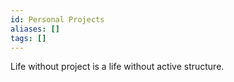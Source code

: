 ```yaml
---
id: Personal Projects
aliases: []
tags: []
---
```


Life without project is a life without active structure. 
